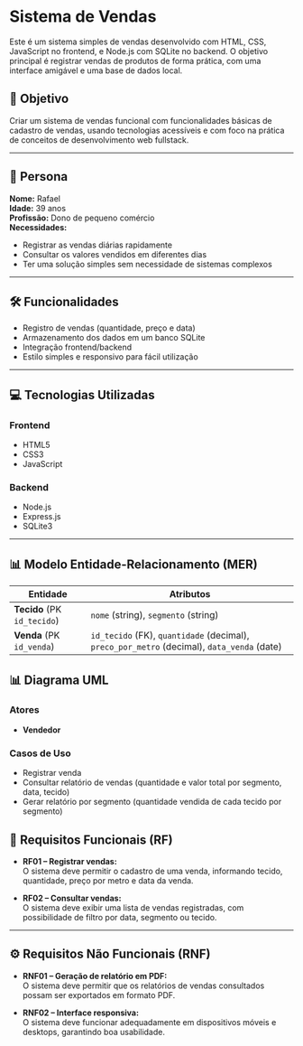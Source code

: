 # Sistema de Vendas

Este é um sistema simples de vendas desenvolvido com HTML, CSS, JavaScript no frontend, e Node.js com SQLite no backend. O objetivo principal é registrar vendas de produtos de forma prática, com uma interface amigável e uma base de dados local.

## 📌 Objetivo

Criar um sistema de vendas funcional com funcionalidades básicas de cadastro de vendas, usando tecnologias acessíveis e com foco na prática de conceitos de desenvolvimento web fullstack.

---

## 👤 Persona

**Nome:** Rafael  
**Idade:** 39 anos  
**Profissão:** Dono de pequeno comércio  
**Necessidades:**  
- Registrar as vendas diárias rapidamente  
- Consultar os valores vendidos em diferentes dias  
- Ter uma solução simples sem necessidade de sistemas complexos

---

## 🛠️ Funcionalidades

- Registro de vendas (quantidade, preço e data)
- Armazenamento dos dados em um banco SQLite
- Integração frontend/backend
- Estilo simples e responsivo para fácil utilização

---

## 💻 Tecnologias Utilizadas

### Frontend
- HTML5
- CSS3
- JavaScript

### Backend
- Node.js
- Express.js
- SQLite3

---

## 📊 Modelo Entidade-Relacionamento (MER)

| Entidade | Atributos                                     |
| -------- | -------------------------------------------- |
| **Tecido** (PK `id_tecido`) | `nome` (string), `segmento` (string)     |
| **Venda** (PK `id_venda`)   | `id_tecido` (FK), `quantidade` (decimal), `preco_por_metro` (decimal), `data_venda` (date) |

## 📊 Diagrama UML

### Atores
- **Vendedor**

### Casos de Uso
- Registrar venda
- Consultar relatório de vendas (quantidade e valor total por segmento, data, tecido)
- Gerar relatório por segmento (quantidade vendida de cada tecido por segmento)

## 🎯 Requisitos Funcionais (RF)

- **RF01 – Registrar vendas:**  
  O sistema deve permitir o cadastro de uma venda, informando tecido, quantidade, preço por metro e data da venda.

- **RF02 – Consultar vendas:**  
  O sistema deve exibir uma lista de vendas registradas, com possibilidade de filtro por data, segmento ou tecido.

---

## ⚙️ Requisitos Não Funcionais (RNF)

- **RNF01 – Geração de relatório em PDF:**  
  O sistema deve permitir que os relatórios de vendas consultados possam ser exportados em formato PDF.

- **RNF02 – Interface responsiva:**  
  O sistema deve funcionar adequadamente em dispositivos móveis e desktops, garantindo boa usabilidade.
